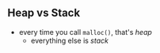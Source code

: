 Heap vs Stack
-------------
  - every time you call `malloc()`, that's *heap*
    - everything else is *stack*

